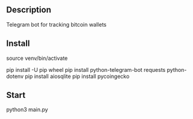 ## Description

Telegram bot for tracking bitcoin wallets

## Install 

source venv/bin/activate

pip install -U pip wheel
pip install python-telegram-bot requests python-dotenv
pip install aiosqlite
pip install pycoingecko

## Start

python3 main.py
